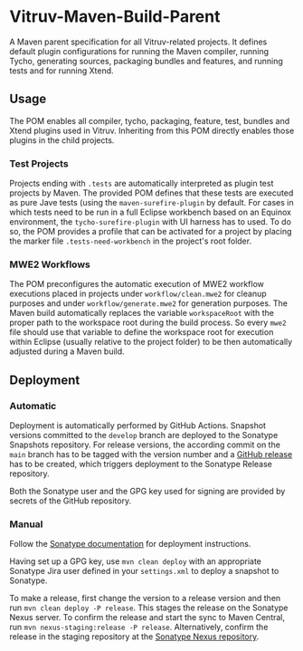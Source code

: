 # Vitruv-Maven-Build-Parent
A Maven parent specification for all Vitruv-related projects.
It defines default plugin configurations for running the Maven compiler, running Tycho, generating sources, packaging bundles and features, and running tests and for running Xtend.

## Usage

The POM enables all compiler, tycho, packaging, feature, test, bundles and Xtend plugins used in Vitruv. Inheriting from this POM directly enables those plugins in the child projects.

### Test Projects

Projects ending with `.tests` are automatically interpreted as plugin test projects by Maven. The provided POM defines that these tests are executed as pure Jave tests (using the `maven-surefire-plugin` by default.
For cases in which tests need to be run in a full Eclipse workbench based on an Equinox environment, the `tycho-surefire-plugin` with UI harness has to used. To do so, the POM provides a profile that can be activated for a project by placing the marker file `.tests-need-workbench` in the project's root folder.

### MWE2 Workflows

The POM preconfigures the automatic execution of MWE2 workflow executions placed in projects under `workflow/clean.mwe2` for cleanup purposes and under `workflow/generate.mwe2` for generation purposes. The Maven build automatically replaces the variable `workspaceRoot` with the proper path to the workspace root during the build process. So every `mwe2` file should use that variable to define the workspace root for execution within Eclipse (usually relative to the project folder) to be then automatically adjusted during a Maven build.

## Deployment

### Automatic

Deployment is automatically performed by GitHub Actions. Snapshot versions committed to the `develop` branch are deployed to the Sonatype Snapshots repository. For release versions, the according commit on the `main` branch has to be tagged with the version number and a [GitHub release](https://github.com/vitruv-tools/Maven-Build-Parent/releases) has to be created, which triggers deployment to the Sonatype Release repository.

Both the Sonatype user and the GPG key used for signing are provided by secrets of the GitHub repository.

### Manual

Follow the [Sonatype documentation](https://central.sonatype.org/pages/apache-maven.html) for deployment instructions.

Having set up a GPG key, use `mvn clean deploy` with an appropriate Sonatype Jira user defined in your `settings.xml` to deploy a snapshot to Sonatype.

To make a release, first change the version to a release version and then run `mvn clean deploy -P release`. This stages the release on the Sonatype Nexus server. To confirm the release and start the sync to Maven Central, run `mvn nexus-staging:release -P release`.
Alternatively, confirm the release in the staging repository at the [Sonatype Nexus repository](https://oss.sonatype.org/).

